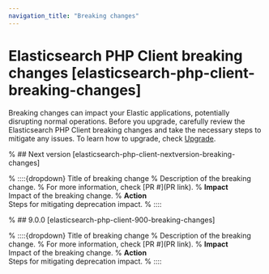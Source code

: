 ```yaml
---
navigation_title: "Breaking changes"
---
```


# Elasticsearch PHP Client breaking changes [elasticsearch-php-client-breaking-changes]
Breaking changes can impact your Elastic applications, potentially disrupting normal operations. Before you upgrade, carefully review the Elasticsearch PHP Client breaking changes and take the necessary steps to mitigate any issues. To learn how to upgrade, check [Upgrade](docs-content://deploy-manage/upgrade.md).

% ## Next version [elasticsearch-php-client-nextversion-breaking-changes]

% ::::{dropdown} Title of breaking change 
% Description of the breaking change.
% For more information, check [PR #](PR link).
% **Impact**<br> Impact of the breaking change.
% **Action**<br> Steps for mitigating deprecation impact.
% ::::

% ## 9.0.0 [elasticsearch-php-client-900-breaking-changes]

% ::::{dropdown} Title of breaking change 
% Description of the breaking change.
% For more information, check [PR #](PR link).
% **Impact**<br> Impact of the breaking change.
% **Action**<br> Steps for mitigating deprecation impact.
% ::::
